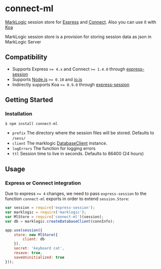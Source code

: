 # connect-ml

[MarkLogic](http://www.marklogic.com) session store for [Express](http://expressjs.com/) and [Connect](https://github.com/senchalabs/connect).
Also you can use it with [Koa](http://koajs.com/)

MarkLogic session store is a provision for storing session data as json in MarkLogic Server

## Compatibility

* Supports Express `>= 4.x` and Connect `>= 1.4.0` through [express-session][express-session-url]
* Supports [Node.js][node-url] `>= 0.10` and [io.js][io-url]
* Indirectly supports Koa `>= 0.9.0` through [express-session][express-session-url]

## Getting Started

### Installation

    $ npm install connect-ml

  - `prefix`    The directory where the session files will be stored. Defaults to `/sess/`
  - `client`    The marklogic [DatabaseClient](http://docs.marklogic.com/jsdoc/DatabaseClient.html) instance.
  - `logErrors` The function for logging errors
  - `ttl`       Session time to live in seconds. Defaults to 86400 (24 hours)

## Usage

### Express or Connect integration

Due to express `>= 4` changes, we need to pass `express-session` to the function `connect-ml` exports in order to extend `session.Store`:

```js
var session = require('express-session');
var marklogic = require('marklogic');
var MlStore = require('connect-ml')(session);
var db = marklogic.createDatabaseClient(connInfo);

app.use(session({
    store: new MlStore({
        client: db
    }),
    secret: 'keyboard cat',
    resave: true,
    saveUninitialized: true
}));
```

[node-url]: http://nodejs.org/download/
[express-session-url]: https://github.com/expressjs/session
[io-url]: https://iojs.org